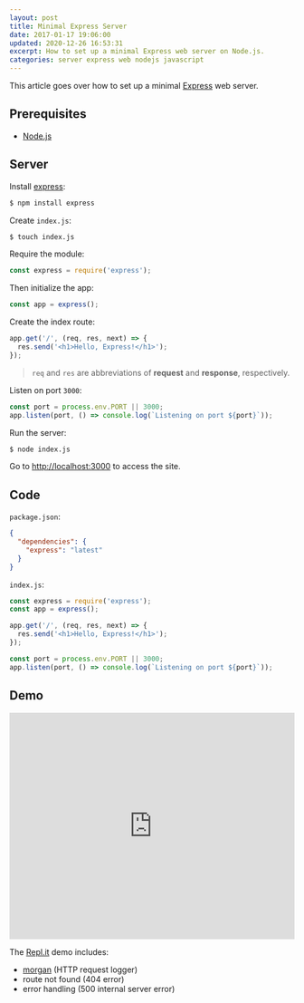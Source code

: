```yaml
---
layout: post
title: Minimal Express Server
date: 2017-01-17 19:06:00
updated: 2020-12-26 16:53:31
excerpt: How to set up a minimal Express web server on Node.js.
categories: server express web nodejs javascript
---
```


This article goes over how to set up a minimal [Express](https://b.remarkabl.org/express-js) web server.

## Prerequisites

- [Node.js](https://b.remarkabl.org/nodejs-site)

## Server

Install [express](https://www.npmjs.com/package/express):

```sh
$ npm install express
```

Create `index.js`:

```sh
$ touch index.js
```

Require the module:

```js
const express = require('express');
```

Then initialize the app:

```js
const app = express();
```

Create the index route:

```js
app.get('/', (req, res, next) => {
  res.send('<h1>Hello, Express!</h1>');
});
```

> `req` and `res` are abbreviations of **request** and **response**, respectively.

Listen on port `3000`:

```js
const port = process.env.PORT || 3000;
app.listen(port, () => console.log(`Listening on port ${port}`));
```

Run the server:

```sh
$ node index.js
```

Go to <a href="http://localhost:3000" target="_blank" data-proofer-ignore>http://localhost:3000</a> to access the site.

## Code

`package.json`:

```json
{
  "dependencies": {
    "express": "latest"
  }
}
```

`index.js`:

```js
const express = require('express');
const app = express();

app.get('/', (req, res, next) => {
  res.send('<h1>Hello, Express!</h1>');
});

const port = process.env.PORT || 3000;
app.listen(port, () => console.log(`Listening on port ${port}`));
```

## Demo

<iframe height="400px" width="100%" src="https://repl.it/@remarkablemark/express?lite=true" scrolling="no" frameborder="no" allowtransparency="true" allowfullscreen="true" sandbox="allow-forms allow-pointer-lock allow-popups allow-same-origin allow-scripts allow-modals"></iframe>

The [Repl.it](https://repl.it/@remarkablemark/express) demo includes:

- [morgan](https://www.npmjs.com/package/morgan) (HTTP request logger)
- route not found (404 error)
- error handling (500 internal server error)

